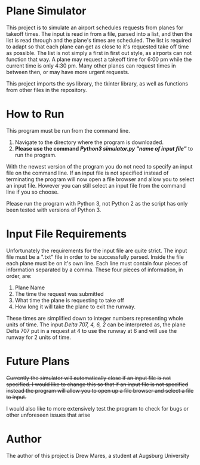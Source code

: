# Plane Simulator
This project is to simulate an airport schedules requests from planes for takeoff times. The input is read in from a 
file, parsed into a list, and then the list is read through and the plane's times are scheduled. The list is required 
to adapt so that each plane can get as close to it's requested take off time as possible. The list is not simply a 
first in first out style, as airports can not function that way. A plane may request a takeoff time for 6:00 pm while 
the current time is only 4:30 pm. Many other planes can request times in between then, or may have more urgent requests.


This project imports the sys library, the tkinter library, as well as functions from other files in the repository.

# How to Run
This program must be run from the command line.
1) Navigate to the directory where the program is downloaded.
2) **Please use the command _Python3 simulator.py "name of input file"_** to run the program.

With the newest version of the program you do not need to specify an input file on the command line. If an input file is
not specified instead of terminating the program will now open a file browser and allow you to select an input file.
However you can still select an input file from the command line if you so choose. 

Please run the program with Python 3, not Python 2 as the script has only been tested with versions of Python 3.  

# Input File Requirements
Unfortunately the requirements for the input file are quite strict. The input file must be a ".txt" file in order to be
successfully parsed. Inside the file each plane must be on it's own line. Each line must contain four pieces of
information separated by a comma. These four pieces of information, in order, are:

1) Plane Name
2) The time the request was submitted
3) What time the plane is requesting to take off
4) How long it will take the plane to exit the runway.

These times are simplified down to integer numbers representing whole units of time. The input *Delta 707, 4, 6, 2* 
can be  interpreted as, the plane Delta 707 put in a request at 4 to use the runway at 6 and will use the runway for 2
 units of time. 
 
# Future Plans
~~Currently the simulator will automatically close if an input file is not specified. I would like to change this so that 
if an input file is not specified instead the program will allow you to open up a file browser and select a file to 
input.~~

I would also like to more extensively test the program to check for bugs or other unforeseen issues that arise

# Author
The author of this project is Drew Mares, a student at Augsburg University